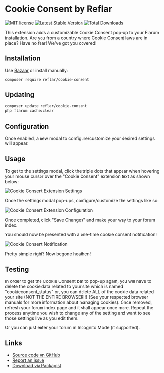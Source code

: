 # Cookie Consent by Reflar

[![MIT license](https://img.shields.io/badge/license-MIT-blue.svg)](https://github.com/ReFlar/cookie-consent/blob/master/LICENSE.md) [![Latest Stable Version](https://img.shields.io/packagist/v/zaptech/cookie-consent.svg)](https://packagist.org/packages/ReFlar/cookie-consent) [![Total Downloads](https://img.shields.io/packagist/dt/zaptech/cookie-consent.svg)](https://packagist.org/packages/ReFlar/cookie-consent)

This extension adds a customizable Cookie Consent pop-up to your Flarum installation. 
Are you from a country where Cookie Consent laws are in place? Have no fear! We've got you covered!

## Installation

Use [Bazaar](https://discuss.flarum.org/d/5151-flagrow-bazaar-the-extension-marketplace) or install manually:

```bash
composer require reflar/cookie-consent
```

## Updating

```bash
composer update reflar/cookie-consent
php flarum cache:clear
```

## Configuration

Once enabled, a new modal to configure/customize your desired settings will appear.

## Usage

To get to the settings modal, click the triple dots that appear when hovering your mouse
cursor over the "Cookie Consent" extension text as shown below:

![Cookie Consent Extension Settings](https://i.imgur.com/xMAAEkT.png)

Once the settings modal pop-ups, configure/customize the settings like so:

![Cookie Consent Extension Configuration](https://i.imgur.com/JFZ3T3J.png)

Once completed, click "Save Changes" and make your way to your forum index.

You should now be presented with a one-time cookie consent notification!

![Cookie Consent Notification](https://i.imgur.com/RMvwX1V.png)

Pretty simple right? Now begone heathen!

## Testing

In order to get the Cookie Consent bar to pop-up again, you will have to delete the cookie
data related to your site which is named "cookieconsent_status" or, you can delete ALL of the 
cookie data related your site (NOT THE ENTIRE BROWSER!!) (See your respected browser manuals 
for more information about managing cookies). Once removed, refresh your forum index page
and it shall appear once more. Repeat the process anytime you wish to change any of the setting 
and want to see those settings live as you edit them.

Or you can just enter your forum in Incognito Mode (if supported).

## Links

- [Source code on GitHub](https://github.com/ReFlar/cookie-consent)
- [Report an issue](https://github.com/ReFlar/cookie-consent/issues)
- [Download via Packagist](https://packagist.org/packages/ReFlar/cookie-consent)
